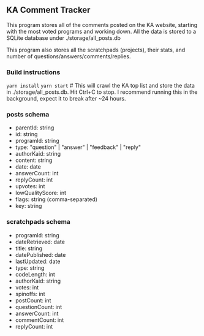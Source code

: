 ## KA Comment Tracker
This program stores all of the comments posted on the KA website, starting with the most voted programs and working down. All the data is stored to a SQLite database under ./storage/all_posts.db

This program also stores all the scratchpads (projects), their stats, and number of questions/answers/comments/replies. 


### Build instructions
`yarn install`
`yarn start` # This will crawl the KA top list and store the data in ./storage/all_posts.db. Hit Ctrl+C to stop. I recommend running this in the background, expect it to break after ~24 hours.


### posts schema
- parentId: string
- id: string
- programId: string
- type: "question" | "answer" | "feedback" | "reply"
- authorKaid: string
- content: string
- date: date
- answerCount: int
- replyCount: int
- upvotes: int
- lowQualityScore: int
- flags: string (comma-separated)
- key: string


### scratchpads schema
- programId: string
- dateRetrieved: date
- title: string
- datePublished: date
- lastUpdated: date
- type: string
- codeLength: int
- authorKaid: string
- votes: int
- spinoffs: int
- postCount: int
- questionCount: int
- answerCount: int
- commentCount: int
- replyCount: int
